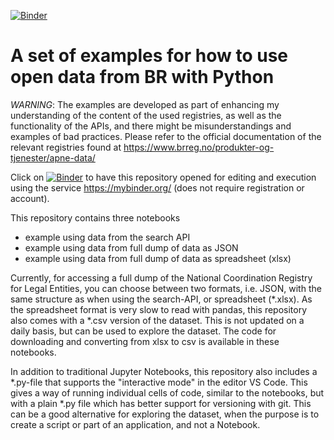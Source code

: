 [![Binder](https://mybinder.org/badge_logo.svg)](https://mybinder.org/v2/gh/sskagemo/using-opendata-from-brreg-no/main)

# A set of examples for how to use open data from BR with Python

*WARNING*: The examples are developed as part of enhancing my understanding of the content of the used registries,
as well as the functionality of the APIs, and there might be misunderstandings and examples of bad practices. Please refer to the official documentation of the relevant registries found at https://www.brreg.no/produkter-og-tjenester/apne-data/ 

Click on [![Binder](https://mybinder.org/badge_logo.svg)](https://mybinder.org/v2/gh/sskagemo/using-opendata-from-brreg-no/main) to have this repository opened for editing and execution using the service https://mybinder.org/ (does not require registration or account).

This repository contains three notebooks
- example using data from the search API
- example using data from full dump of data as JSON
- example using data from full dump of data as spreadsheet (xlsx)

Currently, for accessing a full dump of the National Coordination Registry for Legal Entities, you can choose between two formats, i.e. JSON, with the same structure as when using the search-API, or spreadsheet (*.xlsx). As the spreadsheet format is very slow to read with pandas, this repository also comes with a *.csv version of the dataset. This is not updated on a daily basis, but can be used to explore the dataset. The code for downloading and converting from xlsx to csv is available in these notebooks.

In addition to traditional Jupyter Notebooks, this repository also includes a *.py-file that supports the "interactive mode" in the editor VS Code. This gives a way of running individual cells of code, similar to the notebooks, but with a plain *.py file which has better support for versioning with git. This can be a good alternative for exploring the dataset, when the purpose is to create a script or part of an application, and not a Notebook.
